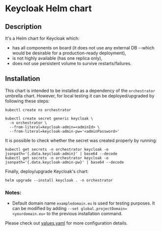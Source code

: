 # Keycloak Helm chart

## Description

It's a Helm chart for Keycloak which:

* has all components on board (it does not use any external DB --which
would be desirable for a production-ready deployment),
* is not highly available (has one replica only),
* does not use persistent volume to survive restarts/failures.

## Installation

This chart is intended to be installed as a dependency of the `orchestrator` umbrella chart.
However, for local testing it can be deployed/upgraded by following these steps:

    kubectl create ns orchestrator

    kubectl create secret generic keycloak \
      -n orchestrator \
      --from-literal=keycloak-admin=<adminId> \
      --from-literal=keycloak-admin-pw='<adminPassword>'

It is possible to check whether the secret was created properly by running:

    kubectl get secrets -n orchestrator keycloak -o jsonpath='{.data.keycloak-admin}' | base64 --decode
    kubectl get secrets -n orchestrator keycloak -o jsonpath='{.data.keycloak-admin-pw}' | base64 --decode

Finally, deploy/upgrade Keycloak's chart:

    helm upgrade --install keycloak . -n orchestrator

### Notes:
- Default domain name `exampledomain.eu` is used for testing purposes.
  It can be modified by adding `--set global.projectDomain=<yourdomain.eu>` to
  the previous installation command.

Please check out [values.yaml](./values.yaml) for more configuration details.